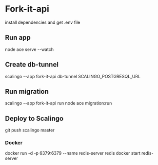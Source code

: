 # Fork-it-api

install dependencies and get .env file

## Run app 
node ace serve --watch 

## Create db-tunnel
scalingo --app fork-it-api db-tunnel SCALINGO_POSTGRESQL_URL

## Run migration 
scalingo --app fork-it-api run node ace migration:run   

## Deploy to Scalingo 
git push scalingo master


### Docker 

docker run -d -p 6379:6379 --name redis-server redis
docker start redis-server